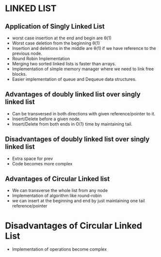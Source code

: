 # LINKED LIST

## Application of Singly Linked List

+ worst case insertion at the end and begin are &#952;(1)
+ Worst case deletion from the beginning &theta;(1)
+ Insertion and deletions in the middle are &theta;(1) if we have reference to the previous node.
+ Round Robin Implementation
+ Merging two sorted linked  lists is faster than arrays.
+ Implementation of simple memory manager where we need to link free blocks.
+ Easier implementation of queue and Dequeue data structures.

## Advantages of doubly linked list over singly linked list 
+ Can be transversed in both directions with given reference/pointer to it.
+ Insert/Delete before a given node.
+ Insert/Delete from both ends in O(1) time by maintaining tail.

## Disadvantages of doubly linked list over singly linked list
+ Extra space for prev
+ Code becomes more complex

## Advantages of Circular Linked list
+ We can transverse the whole list from any node
+ Implementation of algorithm like round-robin
+ we can insert at the beginning and end by just maintaining one tail reference/pointer

# Disadvantages of Circular Linked List
+ Implementation of operations become complex

